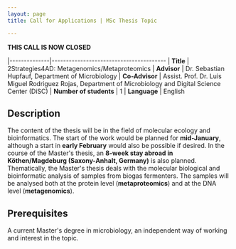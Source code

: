 ```yaml
---
layout: page
title: Call for Applications | MSc Thesis Topic

---
```


**THIS CALL IS NOW CLOSED**

|--------------|----------------------------------------
| **Title**    | 2Strategies4AD: Metagenomics/Metaproteomics
| **Advisor**  | Dr. Sebastian Hupfauf, Department of Microbiology
| **Co-Advisor** | Assist. Prof. Dr. Luis Miguel Rodriguez Rojas, Department of Microbiology and Digital Science Center (DiSC)
| **Number of students** | 1
| **Language** | English

## Description
The content of the thesis will be in the field of molecular ecology and
bioinformatics. The start of the work would be planned for **mid-January**,
although a start in **early February** would also be possible if desired.
In the course of the Master's thesis, an
**8-week stay abroad in Köthen/Magdeburg (Saxony-Anhalt, Germany)** is also
planned. Thematically, the Master's thesis deals with the molecular biological
and bioinformatic analysis of samples from biogas fermenters. The samples will
be analysed both at the protein level (**metaproteomics**) and at the DNA level
(**metagenomics**).

## Prerequisites
A current Master's degree in microbiology, an independent way of working and
interest in the topic.

